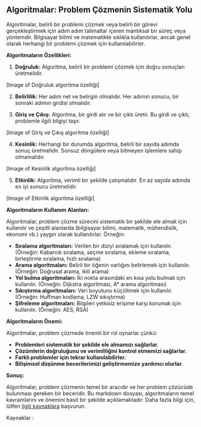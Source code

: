 ## Algoritmalar: Problem Çözmenin Sistematik Yolu

Algoritmalar, belirli bir problemi çözmek veya belirli bir görevi gerçekleştirmek için adım adım talimatlar içeren mantıksal bir süreç veya yöntemdir. Bilgisayar bilimi ve matematikte sıklıkla kullanılırlar, ancak genel olarak herhangi bir problemi çözmek için kullanılabilirler.

**Algoritmaların Özellikleri:**

1. **Doğruluk:** Algoritma, belirli bir problemi çözmek için doğru sonuçları üretmelidir.

[Image of Doğruluk algoritma özelliği]

2. **Belirlilik:** Her adım net ve belirgin olmalıdır. Her adımın sonucu, bir sonraki adımın girdisi olmalıdır.



3. **Giriş ve Çıkış:** Algoritma, bir girdi alır ve bir çıktı üretir. Bu girdi ve çıktı, problemle ilgili bilgiyi taşır.

[Image of Giriş ve Çıkış algoritma özelliği]

4. **Kesinlik:** Herhangi bir durumda algoritma, belirli bir sayıda adımda sonuç üretmelidir. Sonsuz döngülere veya bitmeyen işlemlere sahip olmamalıdır.

[Image of Kesinlik algoritma özelliği]

5. **Etkinlik:** Algoritma, verimli bir şekilde çalışmalıdır. En az sayıda adımda en iyi sonucu üretmelidir.

[Image of Etkinlik algoritma özelliği]

**Algoritmaların Kullanım Alanları:**

Algoritmalar, problem çözme sürecini sistematik bir şekilde ele almak için kullanılır ve çeşitli alanlarda (bilgisayar bilimi, matematik, mühendislik, ekonomi vb.) yaygın olarak kullanılırlar. Örneğin:

* **Sıralama algoritmaları:** Verilen bir diziyi sıralamak için kullanılır. (Örneğin: Kabarcık sıralama, seçme sıralama, ekleme sıralama, birleştirme sıralama, hızlı sıralama)
* **Arama algoritmaları:** Belirli bir öğenin varlığını belirlemek için kullanılır. (Örneğin: Doğrusal arama, ikili arama)
* **Yol bulma algoritmaları:** İki nokta arasındaki en kısa yolu bulmak için kullanılır. (Örneğin: Dijkstra algoritması, A* arama algoritması)
* **Sıkıştırma algoritmaları:** Veri boyutunu küçültmek için kullanılır. (Örneğin: Huffman kodlama, LZW sıkıştırma)
* **Şifreleme algoritmaları:** Bilgileri yetkisiz erişime karşı korumak için kullanılır. (Örneğin: AES, RSA)

**Algoritmaların Önemi:**

Algoritmalar, problem çözmede önemli bir rol oynarlar çünkü:

* **Problemleri sistematik bir şekilde ele almamızı sağlarlar.**
* **Çözümlerin doğruluğunu ve verimliliğini kontrol etmemizi sağlarlar.**
* **Farklı problemler için tekrar kullanılabilirler.**
* **Bilişimsel düşünme becerilerimizi geliştirmemize yardımcı olurlar.**

**Sonuç:**

Algoritmalar, problem çözmenin temel bir aracıdır ve her problem çözücüde bulunması gereken bir beceridir. Bu markdown dosyası, algoritmaların temel kavramlarını ve önemini basit bir şekilde açıklamaktadır. Daha fazla bilgi için, lütfen [ilgili kaynaklara](https://www.wikipedia.org/wiki/Algorithm) başvurun.


Kaynaklar :
